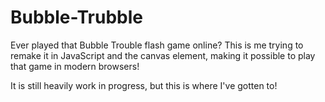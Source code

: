 # Bubble-Trubble
Ever played that Bubble Trouble flash game online? This is me trying to remake it in JavaScript and the canvas element, making it possible to play that game in modern browsers!

It is still heavily work in progress, but this is where I've gotten to!

